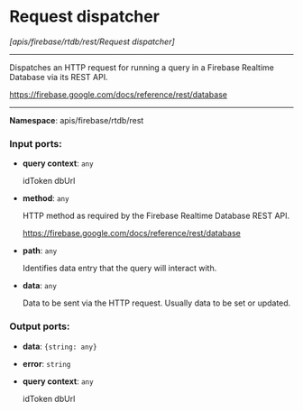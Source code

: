 # Request dispatcher

_[apis/firebase/rtdb/rest/Request dispatcher]_

---

Dispatches an HTTP request for running a query in a Firebase Realtime Database via its REST API.

https://firebase.google.com/docs/reference/rest/database

---

__Namespace__: apis/firebase/rtdb/rest

### Input ports:

* __query context__: ` any `

    idToken
    dbUrl


* __method__: ` any `

    HTTP method as required by the Firebase Realtime Database REST API.
    
    https://firebase.google.com/docs/reference/rest/database


* __path__: ` any `

    Identifies data entry that the query will interact with.


* __data__: ` any `

    Data to be sent via the HTTP request. Usually data to be set or updated.

### Output ports:

* __data__: ` {string: any} `


* __error__: ` string `


* __query context__: ` any `

    idToken
    dbUrl

